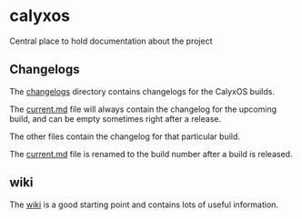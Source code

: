 # calyxos

Central place to hold documentation about the project

## Changelogs

The [changelogs](https://gitlab.com/calyxos/calyxos/tree/master/changelogs) directory contains changelogs for the CalyxOS builds.

The [current.md](https://gitlab.com/calyxos/calyxos/blob/master/changelogs/current.md) file will always contain the changelog for the upcoming build, and can be empty sometimes right after a release.

The other files contain the changelog for that particular build.

The [current.md](https://gitlab.com/calyxos/calyxos/blob/master/changelogs/current.md) file is renamed to the build number after a build is released.

## wiki

The [wiki](https://gitlab.com/calyxos/calyxos/wikis/home) is a good starting point and contains lots of useful information.
